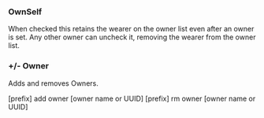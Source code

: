 ### OwnSelf
When checked this retains the wearer on the owner list even after an owner is set.  Any other owner can uncheck it, removing the wearer from the owner list.

### +/- Owner
Adds and removes Owners.

[prefix] add owner [owner name or UUID]
[prefix] rm owner [owner name or UUID]

